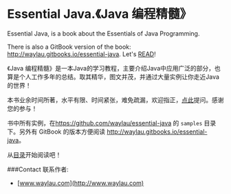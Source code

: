 # Essential Java.《Java 编程精髓》
Essential Java, is a book about the Essentials of Java Programming.

There is also a GitBook version of the book: <http://waylau.gitbooks.io/essential-java>.
Let's [READ](SUMMARY.md)!

《Java 编程精髓》是一本Java的学习教程，主要介绍Java中应用广泛的部分，也算是个人工作多年的总结。取其精华，图文并茂，并通过大量实例让你走近Java的世界！

本书业余时间所著，水平有限、时间紧张，难免疏漏，欢迎指正，[点此](https://github.com/waylau/cordova-dev-guide/issues)提问。感谢您的参与！

书中所有实例，在<https://github.com/waylau/essential-java> 的 `samples` 目录下。另外有 GitBook 的版本方便阅读 <http://waylau.gitbooks.io/essential-java>。

从[目录](SUMMARY.md)开始阅读吧！

###Contact 联系作者:

* [www.waylau.com](http://www.waylau.com)
